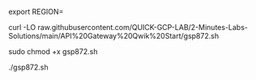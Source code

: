export REGION=

curl -LO raw.githubusercontent.com/QUICK-GCP-LAB/2-Minutes-Labs-Solutions/main/API%20Gateway%20Qwik%20Start/gsp872.sh

sudo chmod +x gsp872.sh

./gsp872.sh
